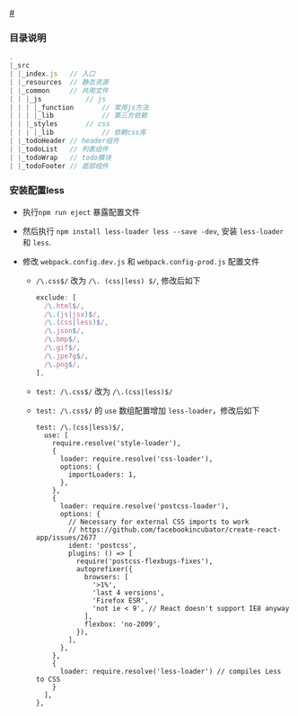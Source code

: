 [#](#)

### 目录说明

```js
.
|_src
| |_index.js   // 入口
| |_resources  // 静态资源
| |_common     // 共用文件
| | |_js	       // js
| | | |_function       // 常用js方法
| | | |_lib            // 第三方依赖
| | |_styles 	   // css
| | | |_lib            // 依赖css库
| |_todoHeader // header组件
| |_todoList   // 列表组件
| |_todoWrap   // todo模块
| |_todoFooter // 底部组件

```



### 安装配置less

- 执行`npm run eject` 暴露配置文件

- 然后执行 `npm install less-loader less --save -dev`, 安装 `less-loader` 和 `less`.

- 修改 `webpack.config.dev.js` 和 `webpack.config-prod.js` 配置文件

  - `/\.css$/` 改为 `/\. (css|less) $/`, 修改后如下

    ```js
    exclude: [
      /\.html$/,
      /\.(js|jsx)$/,
      /\.(css|less)$/,
      /\.json$/,
      /\.bmp$/,
      /\.gif$/,
      /\.jpe?g$/,
      /\.png$/,
    ],
    ```

  - `test: /\.css$/` 改为 `/\.(css|less)$/`

  - `test: /\.css$/` 的 `use` 数组配置增加 `less-loader`，修改后如下

    ```
    test: /\.(css|less)$/,
      use: [
        require.resolve('style-loader'),
        {
          loader: require.resolve('css-loader'),
          options: {
            importLoaders: 1,
          },
        },
        {
          loader: require.resolve('postcss-loader'),
          options: {
            // Necessary for external CSS imports to work
            // https://github.com/facebookincubator/create-react-app/issues/2677
            ident: 'postcss',
            plugins: () => [
              require('postcss-flexbugs-fixes'),
              autoprefixer({
                browsers: [
                  '>1%',
                  'last 4 versions',
                  'Firefox ESR',
                  'not ie < 9', // React doesn't support IE8 anyway
                ],
                flexbox: 'no-2009',
              }),
            ],
          },
        },
        {
          loader: require.resolve('less-loader') // compiles Less to CSS
        }
      ],
    },
    ```


